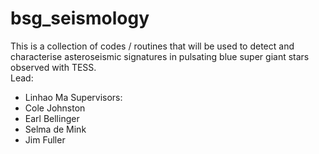 # bsg_seismology
This is a collection of codes / routines that will be used to detect and characterise asteroseismic signatures in pulsating blue super giant stars observed with TESS.  
Lead:
  - Linhao Ma
Supervisors:
   - Cole Johnston
   - Earl Bellinger
   - Selma de Mink
   - Jim Fuller
